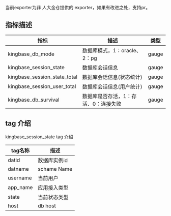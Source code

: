 

当前exporter为非 人大金仓提供的 exporter，如果有改进之处，支持pr。



## 指标描述

| 指标                     | 描述                  | 类型    |
| ---------------------- |---------------------| ----- |
| kingbase_db_mode       | 数据库模式，1：oracle、2：pg | gauge |
| kingbase_session_state | 数据库会话信息             | gauge |
| kingbase_session_state_total | 数据库会话信息(状态统计)       | gauge |
| kingbase_session_user_total | 数据库会话信息(用户统计)       | gauge |
| kingbase_db_survival   | 数据库是否存活，1：存活、0：连接失败 | gauge |


## tag 介绍

kingbase_session_state tag 介绍

| tag名称    | 描述          |
| -------- | ----------- |
| datid    | 数据库实例id     |
| datname  | schame Name |
| username | 当前用户        |
| app_name | 应用接入类型      |
| state    | 当前状态类型      |
| host     | db host     |




